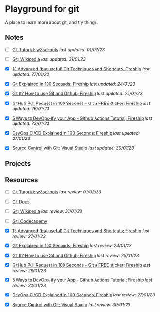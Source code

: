 # Playground for git

A place to learn more about git, and try things.

## Notes

- [ ] [Git Tutorial; w3schools](notes/git-tutorial--w3school.md) *last updated: 01/02/23*

<!-- notes/git-docs.md -->

- [ ] [Git; Wikipedia](notes/git--wikipedia.md) *last updated: 31/01/23*

<!-- notes/git--codecademy.md -->

- [x] [13 Advanced (but useful) Git Techniques and Shortcuts; Fireship](notes/13-advanced-(but-useful)-git-techniques-and-Shortcuts--fireship.md) *last updated: 27/01/23*

- [x] [Git Explained in 100 Seconds; Fireship](notes/git-explained-in-100-seconds--fireship.md) *last updated: 24/01/23*

- [x] [Git It? How to use Git and Github; Fireship](notes/git-it-how-to-use-git-and-github--fireship.md) *last updated: 25/01/23*

- [x] [GitHub Pull Request in 100 Seconds - Git a FREE sticker; Fireship](notes/github-pull-request-in-100-Seconds-git-a-free-sticker--fireship.md) *last updated: 26/01/23*

- [x] [5 Ways to DevOps-ify your App - Github Actions Tutorial; Fireship](notes/5-ways-to-devops-ify-your-app-github-actions-tutorial--fireship.md) *last updated: 23/01/23*

- [x] [DevOps CI/CD Explained in 100 Seconds; Fireship](notes/devops-ci-cd-explained-in-100-seconds--fireship.md) *last updated: 27/01/23*

- [x] [Source Control with Git; Visual Studio](notes/source-control-with-git--visual-studio.md) *last updated: 30/01/23*

## Projects

## Resources

- [ ] [Git Tutorial; w3schools](https://www.w3schools.com/git/default.asp) *last review: 01/02/23*

- [ ] [Git Docs](https://git-scm.com/docs)

- [ ] [Git; Wikipedia](https://en.wikipedia.org/wiki/Git) *last review: 31/01/23*

- [ ] [Git; Codecademy](https://www.codecademy.com/learn/learn-git)

- [x] [13 Advanced (but useful) Git Techniques and Shortcuts; Fireship](https://www.youtube.com/watch?v=ecK3EnyGD8o) *last review: 27/01/23*

- [x] [Git Explained in 100 Seconds; Fireship](https://www.youtube.com/watch?v=hwP7WQkmECE) *last review: 24/01/23*

- [x] [Git It? How to use Git and Github; Fireship](https://www.youtube.com/watch?v=HkdAHXoRtos) *last review: 25/01/23*

- [x] [GitHub Pull Request in 100 Seconds - Git a FREE sticker; Fireship](https://www.youtube.com/watch?v=8lGpZkjnkt4) *last review: 26/01/23*

- [x] [5 Ways to DevOps-ify your App - Github Actions Tutorial; Fireship](https://www.youtube.com/watch?v=eB0nUzAI7M8) *last review: 23/01/23*

- [x] [DevOps CI/CD Explained in 100 Seconds; Fireship](https://www.youtube.com/watch?v=scEDHsr3APg) *last review: 27/01/23*

- [x] [Source Control with Git; Visual Studio](https://code.visualstudio.com/docs/sourcecontrol/overview) *last review: 30/01/23*